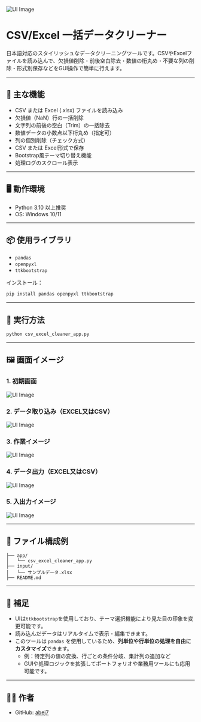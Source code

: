 ![UI Image](./images/ScreenCapture_03.png)
# CSV/Excel 一括データクリーナー

日本語対応のスタイリッシュなデータクリーニングツールです。CSVやExcelファイルを読み込んで、欠損値削除・前後空白除去・数値の桁丸め・不要な列の削除・形式別保存などをGUI操作で簡単に行えます。

---

## 🧰 主な機能

- CSV または Excel (.xlsx) ファイルを読み込み
- 欠損値（NaN）行の一括削除
- 文字列の前後の空白（Trim）の一括除去
- 数値データの小数点以下桁丸め（指定可）
- 列の個別削除（チェック方式）
- CSV または Excel形式で保存
- Bootstrap風テーマ切り替え機能
- 処理ログのスクロール表示

---

## 🖥 動作環境

- Python 3.10 以上推奨
- OS: Windows 10/11

---

## 📦 使用ライブラリ

- `pandas`
- `openpyxl`
- `ttkbootstrap`

インストール：
```bash
pip install pandas openpyxl ttkbootstrap
```

---

## 🚀 実行方法

```bash
python csv_excel_cleaner_app.py
```

---

## 🖼 画面イメージ
### 1. 初期画面
![UI Image](./images/ScreenCapture_01.png)
### 2. データ取り込み（EXCEL又はCSV）
![UI Image](./images/ScreenCapture_02.png)
### 3. 作業イメージ
![UI Image](./images/ScreenCapture_03.png)
### 4. データ出力（EXCEL又はCSV）
![UI Image](./images/ScreenCapture_04.png)
### 5. 入出力イメージ
![UI Image](./images/ScreenCapture_05.png)

---

## 📁 ファイル構成例

```
├── app/
│   └── csv_excel_cleaner_app.py
├── input/
│   └── サンプルデータ.xlsx
├── README.md
```

---

## 📌 補足

- UIは`ttkbootstrap`を使用しており、テーマ選択機能により見た目の印象を変更可能です。
- 読み込んだデータはリアルタイムで表示・編集できます。
- このツールは `pandas` を使用しているため、**列単位や行単位の処理を自由にカスタマイズ**できます。
  - 例：特定列の値の変換、行ごとの条件分岐、集計列の追加など
  - GUIや処理ロジックを拡張してポートフォリオや業務用ツールにも応用可能です。

---

## 👨‍💻 作者

- GitHub: [abej7](https://github.com/abej7)
